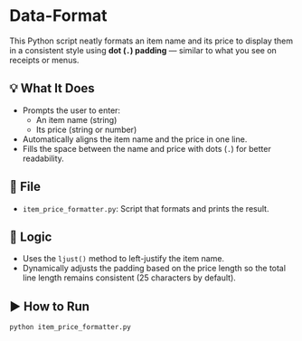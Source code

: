 # Data-Format

This Python script neatly formats an item name and its price to display them in a consistent style using **dot (`.`) padding** — similar to what you see on receipts or menus.

## 💡 What It Does

- Prompts the user to enter:
  - An item name (string)
  - Its price (string or number)
- Automatically aligns the item name and the price in one line.
- Fills the space between the name and price with dots (`.`) for better readability.

## 📁 File

- `item_price_formatter.py`: Script that formats and prints the result.

## 🧠 Logic

- Uses the `ljust()` method to left-justify the item name.
- Dynamically adjusts the padding based on the price length so the total line length remains consistent (25 characters by default).

## ▶️ How to Run

```bash
python item_price_formatter.py


